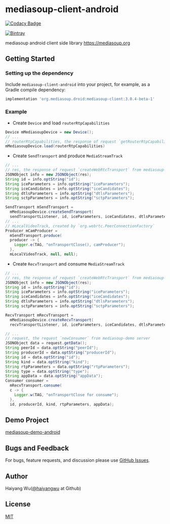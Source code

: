 # mediasoup-client-android

[![Codacy Badge](https://api.codacy.com/project/badge/Grade/506c48c5457b462a82afe786762956dc)](https://app.codacy.com/manual/haiyangwu/mediasoup-client-android?utm_source=github.com&utm_medium=referral&utm_content=haiyangwu/mediasoup-client-android&utm_campaign=Badge_Grade_Dashboard)

[![Bintray][bintray-shield-mediasoup-client-android]][bintray-mediasoup-client-android]

mediasoup android client side library https://mediasoup.org

## Getting Started

### Setting up the dependency

Include `mediasoup-client-android`  into your project, for example, as a Gradle compile dependency:

```groovy
implementation 'org.mediasoup.droid:mediasoup-client:3.0.4-beta-1'
```
### Example

* Create `Device` and load `routerRtpCapabilities`

```Java
Device mMediasoupDevice = new Device();
// ...
// routerRtpCapabilities, the response of request `getRouterRtpCapabilities` from mediasoup-demo server
mMediasoupDevice.load(routerRtpCapabilities)
```

* Create `SendTransport` and produce `MediaStreamTrack`
```Java
// ...
// res, the response of request `createWebRtcTransport` from mediasoup-demo server
JSONObject info = new JSONObject(res);
String id = info.optString("id");
String iceParameters = info.optString("iceParameters");
String iceCandidates = info.optString("iceCandidates");
String dtlsParameters = info.optString("dtlsParameters");
String sctpParameters = info.optString("sctpParameters");

SendTransport mSendTransport =
  mMediasoupDevice.createSendTransport(
  sendTransportListener, id, iceParameters, iceCandidates, dtlsParameters);
// ...
// mLocalVideoTrack, created by `org.webrtc.PeerConnectionFactory`
Producer mCamProducer =
  mSendTransport.produce(
  producer -> {
    Logger.e(TAG, "onTransportClose(), camProducer");
  },
  mLocalVideoTrack, null, null);
```

* Create `RecvTransport` and consume `MediaStreamTrack`
```Java
// ...
// res, the response of request `createWebRtcTransport` from mediasoup-demo server
JSONObject info = new JSONObject(res);
String id = info.optString("id");
String iceParameters = info.optString("iceParameters");
String iceCandidates = info.optString("iceCandidates");
String dtlsParameters = info.optString("dtlsParameters");
String sctpParameters = info.optString("sctpParameters");

RecvTransport mRecvTransport =
  mMediasoupDevice.createRecvTransport(
  recvTransportListener, id, iceParameters, iceCandidates, dtlsParameters);

// ...
// request, the request `newConsumer` from mediasoup-demo server
JSONObject data = request.getData();
String peerId = data.optString("peerId");
String producerId = data.optString("producerId");
String id = data.optString("id");
String kind = data.optString("kind");
String rtpParameters = data.optString("rtpParameters");
String type = data.optString("type");
String appData = data.optString("appData");
Consumer consumer =
  mRecvTransport.consume(
  c -> {
    Logger.w(TAG, "onTransportClose for consume");
  },
  id, producerId, kind, rtpParameters, appData);
```

## Demo Project

[mediasoup-demo-android][mediasoup-demo-android]


## Bugs and Feedback
For bugs, feature requests, and discussion please use [GitHub Issues][issues].

## Author
Haiyang Wu([@haiyangwu](https://github.com/haiyangwu/) at Github)

## License
[MIT](./LICENSE)





[bintray-mediasoup-client-android]: https://mvnrepository.com/artifact/org.mediasoup.droid/mediasoup-client
[bintray-shield-mediasoup-client-android]: https://img.shields.io/bintray/v/haiyangwu/maven/mediasoup-client
[mediasoup-demo-android]: https://github.com/haiyangwu/mediasoup-demo-android
[issues]: https://github.com/haiyangwu/mediasoup-client-android/issues

